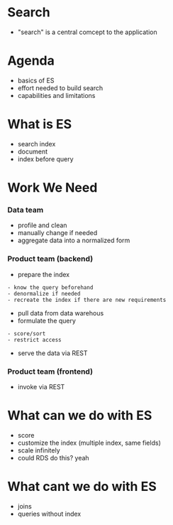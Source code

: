 # Search
- "search" is a central comcept to the application

# Agenda
- basics of ES
- effort needed to build search
- capabilities and limitations

# What is ES
- search index
- document
- index before query

# Work We Need
### Data team
- profile and clean
- manually change if needed
- aggregate data into a normalized form

### Product team (backend)
- prepare the index
```
- know the query beforehand
- denormalize if needed
- recreate the index if there are new requirements
```
- pull data from data warehous
- formulate the query
```
- score/sort
- restrict access
```
- serve the data via REST

### Product team (frontend)
- invoke via REST


# What can we do with ES
- score
- customize the index (multiple index, same fields)
- scale infinitely
- could RDS do this? yeah

# What cant we do with ES
- joins
- queries without index
